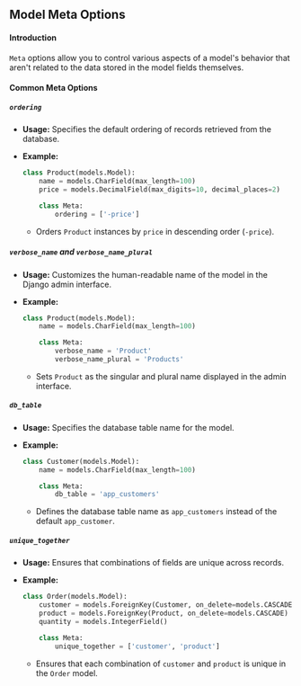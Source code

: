## Model Meta Options

#### Introduction

`Meta` options allow you to control various aspects of a model's behavior that aren't related to the data stored in the model fields themselves.

#### Common Meta Options

##### `ordering`

- **Usage:** Specifies the default ordering of records retrieved from the database.
- **Example:**

  ```python
  class Product(models.Model):
      name = models.CharField(max_length=100)
      price = models.DecimalField(max_digits=10, decimal_places=2)

      class Meta:
          ordering = ['-price']
  ```

  - Orders `Product` instances by `price` in descending order (`-price`).

##### `verbose_name` and `verbose_name_plural`

- **Usage:** Customizes the human-readable name of the model in the Django admin interface.
- **Example:**

  ```python
  class Product(models.Model):
      name = models.CharField(max_length=100)

      class Meta:
          verbose_name = 'Product'
          verbose_name_plural = 'Products'
  ```

  - Sets `Product` as the singular and plural name displayed in the admin interface.

##### `db_table`

- **Usage:** Specifies the database table name for the model.
- **Example:**

  ```python
  class Customer(models.Model):
      name = models.CharField(max_length=100)

      class Meta:
          db_table = 'app_customers'
  ```

  - Defines the database table name as `app_customers` instead of the default `app_customer`.

##### `unique_together`

- **Usage:** Ensures that combinations of fields are unique across records.
- **Example:**

  ```python
  class Order(models.Model):
      customer = models.ForeignKey(Customer, on_delete=models.CASCADE)
      product = models.ForeignKey(Product, on_delete=models.CASCADE)
      quantity = models.IntegerField()

      class Meta:
          unique_together = ['customer', 'product']
  ```

  - Ensures that each combination of `customer` and `product` is unique in the `Order` model.
